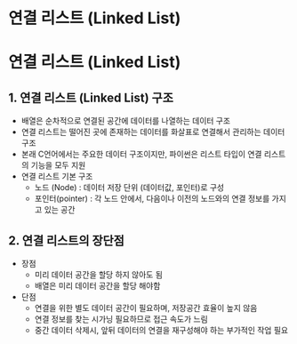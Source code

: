 # 연결 리스트 (Linked List)

# **연결 리스트 (Linked List)**

## **1. 연결 리스트 (Linked List) 구조**

- 배열은 순차적으로 연결된 공간에 데이터를 나열하는 데이터 구조
- 연결 리스트는 떨어진 곳에 존재하는 데이터를 화살표로 연결해서 관리하는 데이터 구조
- 본래 C언어에서는 주요한 데이터 구조이지만, 파이썬은 리스트 타입이 연결 리스트의 기능을 모두 지원
- 연결 리스트 기본 구조
    - 노드 (Node) : 데이터 저장 단위 (데이터값, 포인터)로 구성
    - 포인터(pointer) : 각 노드 안에서, 다음이나 이전의 노드와의 연결 정보를 가지고 있는 공간
    

## 2. 연결 리스트의 장단점

- 장점
    - 미리 데이터 공간을 할당 하지 않아도 됨
    - 배열은 미리 데이터 공간을 할당 해야함
- 단점
    - 연결을 위한 별도 데이터 공간이 필요하며, 저장공간 효율이 높지 않음
    - 연결 정보를 찾는 시가닝 필요하므로 접근 속도가 느림
    - 중간 데이터 삭제시, 앞뒤 데이터의 연결을 재구성해야 하는 부가적인 작업 필요
    

##